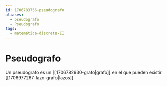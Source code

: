 ```yaml
---
id: 1706783756-pseudografo
aliases:
  - pseudografo
  - Pseudografo
tags:
  - matemática-discreta-II
---
```


# Pseudografo

Un pseudografo es un [[1706782930-grafo|grafo]] en el que pueden existir [[1706977267-lazo-grafo|lazos]]
